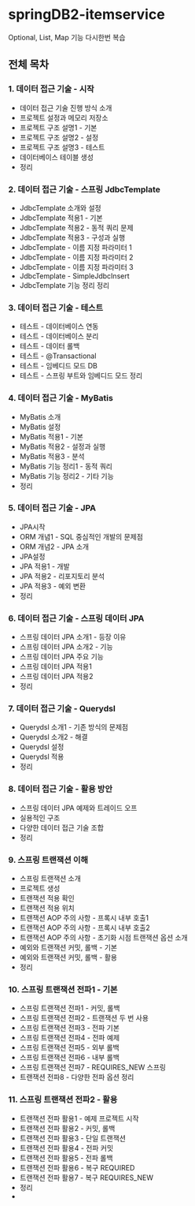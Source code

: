 # springDB2-itemservice

Optional, List, Map 기능 다시한번 복습

## 전체 목차

### 1. 데이터 접근 기술 - 시작
- 데이터 접근 기술 진행 방식 소개 
- 프로젝트 설정과 메모리 저장소 
- 프로젝트 구조 설명1 - 기본 
- 프로젝트 구조 설명2 - 설정 
- 프로젝트 구조 설명3 - 테스트 
- 데이터베이스 테이블 생성
- 정리

### 2. 데이터 접근 기술 - 스프링 JdbcTemplate
- JdbcTemplate 소개와 설정 
- JdbcTemplate 적용1 - 기본
- JdbcTemplate 적용2 - 동적 쿼리 문제
- JdbcTemplate 적용3 - 구성과 실행 
- JdbcTemplate - 이름 지정 파라미터 1 
- JdbcTemplate - 이름 지정 파라미터 2 
- JdbcTemplate - 이름 지정 파라미터 3 
- JdbcTemplate - SimpleJdbcInsert 
- JdbcTemplate 기능 정리
정리

### 3. 데이터 접근 기술 - 테스트
- 테스트 - 데이터베이스 연동 
- 테스트 - 데이터베이스 분리 
- 테스트 - 데이터 롤백 
- 테스트 - @Transactional 
- 테스트 - 임베디드 모드 DB
- 테스트 - 스프링 부트와 임베디드 모드 정리

### 4. 데이터 접근 기술 - MyBatis
- MyBatis 소개
- MyBatis 설정
- MyBatis 적용1 - 기본
- MyBatis 적용2 - 설정과 실행
- MyBatis 적용3 - 분석
- MyBatis 기능 정리1 - 동적 쿼리 
- MyBatis 기능 정리2 - 기타 기능 
- 정리

### 5. 데이터 접근 기술 - JPA
- JPA시작
- ORM 개념1 - SQL 중심적인 개발의 문제점 
- ORM 개념2 - JPA 소개
- JPA설정
- JPA 적용1 - 개발
- JPA 적용2 - 리포지토리 분석
- JPA 적용3 - 예외 변환
- 정리

### 6. 데이터 접근 기술 - 스프링 데이터 JPA
- 스프링 데이터 JPA 소개1 - 등장 이유 
- 스프링 데이터 JPA 소개2 - 기능 
- 스프링 데이터 JPA 주요 기능
- 스프링 데이터 JPA 적용1
- 스프링 데이터 JPA 적용2 
- 정리

### 7. 데이터 접근 기술 - Querydsl
- Querydsl 소개1 - 기존 방식의 문제점 
- Querydsl 소개2 - 해결
- Querydsl 설정
- Querydsl 적용
- 정리

### 8. 데이터 접근 기술 - 활용 방안
- 스프링 데이터 JPA 예제와 트레이드 오프 
- 실용적인 구조
- 다양한 데이터 접근 기술 조합
- 정리

### 9. 스프링 트랜잭션 이해
- 스프링 트랜잭션 소개
- 프로젝트 생성
- 트랜잭션 적용 확인
- 트랜잭션 적용 위치
- 트랜잭션 AOP 주의 사항 - 프록시 내부 호출1 
- 트랜잭션 AOP 주의 사항 - 프록시 내부 호출2 
- 트랜잭션 AOP 주의 사항 - 초기화 시점 트랜잭션 옵션 소개
- 예외와 트랜잭션 커밋, 롤백 - 기본 
- 예외와 트랜잭션 커밋, 롤백 - 활용
- 정리

### 10. 스프링 트랜잭션 전파1 - 기본
- 스프링 트랜잭션 전파1 - 커밋, 롤백
- 스프링 트랜잭션 전파2 - 트랜잭션 두 번 사용 
- 스프링 트랜잭션 전파3 - 전파 기본
- 스프링 트랜잭션 전파4 - 전파 예제
- 스프링 트랜잭션 전파5 - 외부 롤백
- 스프링 트랜잭션 전파6 - 내부 롤백
- 스프링 트랜잭션 전파7 - REQUIRES_NEW 스프링 
- 트랜잭션 전파8 - 다양한 전파 옵션 정리

### 11. 스프링 트랜잭션 전파2 - 활용
- 트랜잭션 전파 활용1 - 예제 프로젝트 시작 
- 트랜잭션 전파 활용2 - 커밋, 롤백 
- 트랜잭션 전파 활용3 - 단일 트랜잭션
- 트랜잭션 전파 활용4 - 전파 커밋
- 트랜잭션 전파 활용5 - 전파 롤백
- 트랜잭션 전파 활용6 - 복구 REQUIRED 
- 트랜잭션 전파 활용7 - 복구 REQUIRES_NEW 
- 정리
- 
